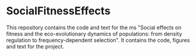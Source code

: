 # SocialFitnessEffects
This repository contains the code and text for the ms "Social effects on fitness and the eco-evolutionary dynamics of populations: from density regulation to frequency-dependent selection". It contains the code, figures and text for the project.
